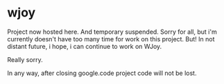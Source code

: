# wjoy

Project now hosted here. And temporary suspended.
Sorry for all, but i'm currently doesn't have too many time for work on this project.
But! In not distant future, i hope, i can continue to work on WJoy.

Really sorry.

In any way, after closing google.code project code will not be lost.
